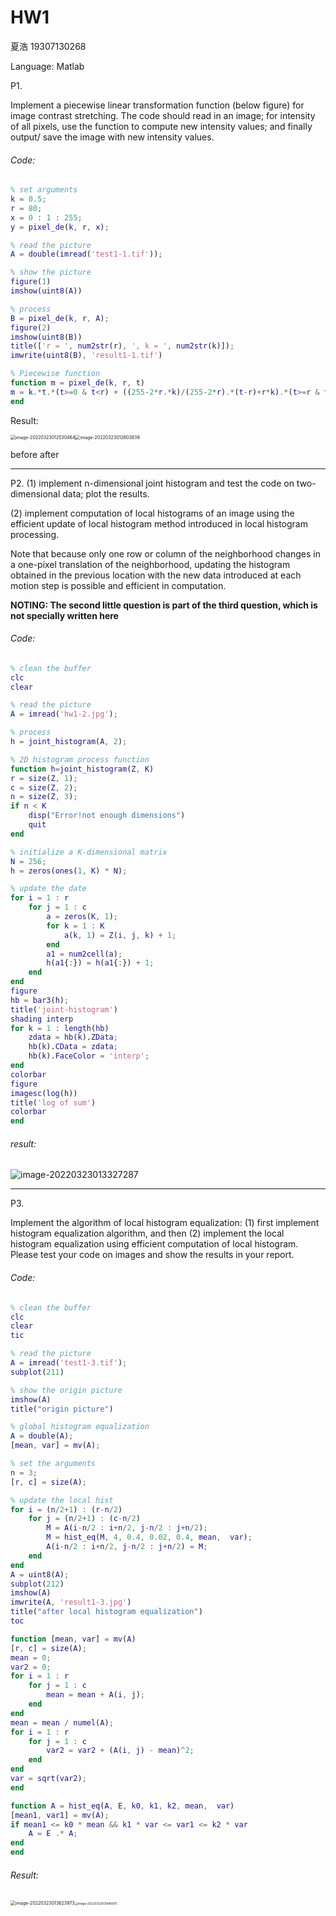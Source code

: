 # HW1

夏浩 19307130268

Language: Matlab

P1.

Implement a piecewise linear transformation function (below figure) for image contrast stretching. The code should read in an image; for intensity of all pixels, use the function to compute new intensity values; and finally output/ save the image with new intensity values.

###### Code:

```matlab
% set arguments
k = 0.5;
r = 80;
x = 0 : 1 : 255;
y = pixel_de(k, r, x);

% read the picture
A = double(imread('test1-1.tif'));

% show the picture
figure(1)
imshow(uint8(A))

% process
B = pixel_de(k, r, A);
figure(2)
imshow(uint8(B))
title(['r = ', num2str(r), ', k = ', num2str(k)]);
imwrite(uint8(B), 'result1-1.tif')

% Piecewise function
function m = pixel_de(k, r, t)
m = k.*t.*(t>=0 & t<r) + ((255-2*r.*k)/(255-2*r).*(t-r)+r*k).*(t>=r & t<(255-r)) + (k*(t-255)+255).*(t>=(255-r) & t<=255);
end

```

Result:

<img src="C:\Users\MSIK\AppData\Roaming\Typora\typora-user-images\image-20220323012530464.png" alt="image-20220323012530464" style="zoom: 50%;" /><img src="C:\Users\MSIK\AppData\Roaming\Typora\typora-user-images\image-20220323012603839.png" alt="image-20220323012603839" style="zoom: 50%;" />

before														after

---

P2.  (1) implement n-dimensional joint histogram and test the code on two-dimensional data; plot the results. 

(2) implement computation of local histograms of an image using the efficient update of local histogram method introduced in local histogram processing.

Note that because only one row or column of the neighborhood changes in a one-pixel translation of the neighborhood, updating the histogram obtained in the previous location with the new data introduced at each motion step is possible and efficient in computation.

**NOTING: The second little question is part of the third question, which is not specially written here**

###### Code:

```matlab
% clean the buffer
clc
clear

% read the picture
A = imread('hw1-2.jpg');

% process
h = joint_histogram(A, 2);

% 2D histogram process function
function h=joint_histogram(Z, K)
r = size(Z, 1);
c = size(Z, 2);
n = size(Z, 3);
if n < K
    disp("Error!not enough dimensions")
    quit
end

% initialize a K-dimensional matrix
N = 256;
h = zeros(ones(1, K) * N);   

% update the date
for i = 1 : r
    for j = 1 : c
        a = zeros(K, 1);
        for k = 1 : K
            a(k, 1) = Z(i, j, k) + 1;
        end
        a1 = num2cell(a);
        h(a1{:}) = h(a1{:}) + 1;
    end
end
figure
hb = bar3(h);
title('joint-histogram')
shading interp
for k = 1 : length(hb)
    zdata = hb(k).ZData;
    hb(k).CData = zdata;
    hb(k).FaceColor = 'interp';
end
colorbar
figure
imagesc(log(h))
title('log of sum')
colorbar
end

```

###### result:

![image-20220323013327287](C:\Users\MSIK\AppData\Roaming\Typora\typora-user-images\image-20220323013327287.png)

---

P3.

Implement the algorithm of local histogram equalization: (1) first implement histogram equalization algorithm, and then (2) implement the local histogram equalization using efficient computation of local histogram. Please test your code on images and show the results in your report.

###### Code:

```matlab
% clean the buffer
clc
clear
tic

% read the picture
A = imread('test1-3.tif');
subplot(211)

% show the origin picture
imshow(A)
title("origin picture")

% global histogram equalization
A = double(A);
[mean, var] = mv(A);

% set the arguments
n = 3;
[r, c] = size(A);

% update the local hist
for i = (n/2+1) : (r-n/2)
    for j = (n/2+1) : (c-n/2)
        M = A(i-n/2 : i+n/2, j-n/2 : j+n/2);
        M = hist_eq(M, 4, 0.4, 0.02, 0.4, mean,  var);
        A(i-n/2 : i+n/2, j-n/2 : j+n/2) = M;
    end
end
A = uint8(A);
subplot(212)
imshow(A)
imwrite(A, 'result1-3.jpg')
title("after local histogram equalization")
toc

function [mean, var] = mv(A)
[r, c] = size(A);
mean = 0;
var2 = 0;
for i = 1 : r
    for j = 1 : c
        mean = mean + A(i, j);
    end
end
mean = mean / numel(A);
for i = 1 : r
    for j = 1 : c
        var2 = var2 + (A(i, j) - mean)^2;
    end
end
var = sqrt(var2);
end

function A = hist_eq(A, E, k0, k1, k2, mean,  var)
[mean1, var1] = mv(A);
if mean1 <= k0 * mean && k1 * var <= var1 <= k2 * var
    A = E .* A;
end
end
```

###### Result:

<img src="C:\Users\MSIK\AppData\Roaming\Typora\typora-user-images\image-20220323013623973.png" alt="image-20220323013623973" style="zoom:50%;" /><img src="C:\Users\MSIK\AppData\Roaming\Typora\typora-user-images\image-20220323013646975.png" alt="image-20220323013646975" style="zoom: 33%;" />

